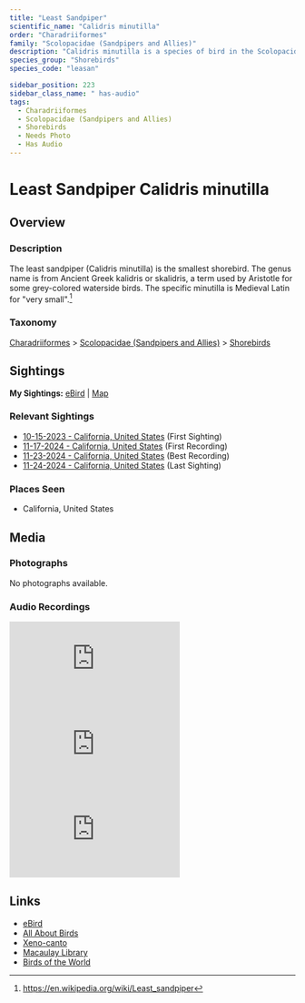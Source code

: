 ```yaml
---
title: "Least Sandpiper"
scientific_name: "Calidris minutilla"
order: "Charadriiformes"
family: "Scolopacidae (Sandpipers and Allies)"
description: "Calidris minutilla is a species of bird in the Scolopacidae (Sandpipers and Allies) family. It has been observed 10 times. It has been recorded."
species_group: "Shorebirds"
species_code: "leasan"

sidebar_position: 223
sidebar_class_name: " has-audio"
tags: 
  - Charadriiformes
  - Scolopacidae (Sandpipers and Allies)
  - Shorebirds
  - Needs Photo
  - Has Audio
---
```


# Least Sandpiper <span className='sci_name'>Calidris minutilla</span>

## Overview

### Description
The least sandpiper (Calidris minutilla) is the smallest shorebird. The genus name is from Ancient Greek kalidris or skalidris, a term used by Aristotle for some grey-colored waterside birds. The specific minutilla is Medieval Latin for "very small".[^1]

[^1]: https://en.wikipedia.org/wiki/Least_sandpiper

### Taxonomy
[Charadriiformes](/tags/charadriiformes) > [Scolopacidae (Sandpipers and Allies)](/tags/scolopacidae-sandpipers-and-allies) > [Shorebirds](/tags/shorebirds)


## Sightings

**My Sightings:** [eBird](https://ebird.org/lifelist?r=world&time=life&spp=leasan) | [Map](/map?species_code=leasan)

### Relevant Sightings

* [10-15-2023 - California, United States](https://ebird.org/checklist/S152332833) (First Sighting)
* [11-17-2024 - California, United States](https://ebird.org/checklist/S202811385) (First Recording)
* [11-23-2024 - California, United States](https://ebird.org/checklist/S203364471) (Best Recording)
* [11-24-2024 - California, United States](https://ebird.org/checklist/S203486069) (Last Sighting)

### Places Seen

* California, United States



## Media
### Photographs
No photographs available.

### Audio Recordings
<iframe className="audio_iframe" src="https://macaulaylibrary.org/asset/626447443/embed" frameBorder="0" allowFullScreen></iframe>
<iframe className="audio_iframe" src="https://macaulaylibrary.org/asset/626618108/embed" frameBorder="0" allowFullScreen></iframe>
<iframe className="audio_iframe" src="https://macaulaylibrary.org/asset/626617947/embed" frameBorder="0" allowFullScreen></iframe>

## Links
* [eBird](https://ebird.org/species/leasan) 
* [All About Birds](https://www.allaboutbirds.org/guide/leasan) 
* [Xeno-canto](https://www.xeno-canto.org/species/calidris-minutilla) 
* [Macaulay Library](https://search.macaulaylibrary.org/catalog?taxonCode=leasan&sort=rating_rank_desc)
* [Birds of the World](https://birdsoftheworld.org/bow/species/leasan)
